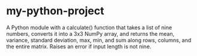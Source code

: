 # my-python-project
A Python module with a calculate() function that takes a list of nine numbers, converts it into a 3x3 NumPy array, and returns the mean, variance, standard deviation, max, min, and sum along rows, columns, and the entire matrix. Raises an error if input length is not nine.
